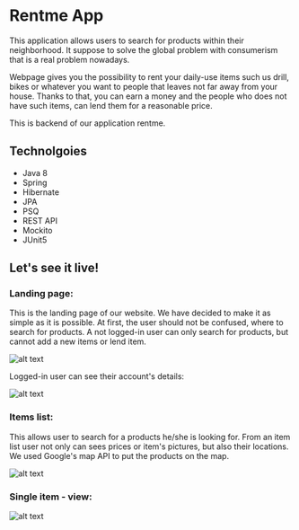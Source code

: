 # Rentme App

This application allows users to search for products within their neighborhood. It suppose to solve the global problem with consumerism that is a real problem nowadays. 

Webpage gives you the possibility to rent your daily-use items such us drill, bikes or whatever you want to people that leaves not far away from your house. Thanks to that, you can earn a money and the people who does not have such items, can lend them for a reasonable price. 

This is backend of our application rentme. 


## Technolgoies 
 - Java 8
 - Spring
 - Hibernate
 - JPA
 - PSQ
 - REST API
 - Mockito 
 - JUnit5
 
 ## Let's see it live! 
 
 ### Landing page: 
 
 This is the landing page of our website. We have decided to make it as simple as it is possible. At first, the user should not be confused, where to search for products. A not logged-in user can only search for products, but cannot add a new items or lend item. 
 
![alt text](https://user-images.githubusercontent.com/57062670/110770424-977a3180-8259-11eb-98e7-59503602f2d3.png)


Logged-in user can see their account's details: 

![alt text](https://user-images.githubusercontent.com/57062670/110771249-93024880-825a-11eb-8b13-4eb1370e3bf8.png)



### Items list: 

This allows user to search for a products he/she is looking for. From an item list user not only can sees prices or item's pictures, but also their locations. We used Google's map API to put the products on the map. 

![alt text](https://user-images.githubusercontent.com/57062670/110770950-4159be00-825a-11eb-8136-81085a1d51f4.png)


### Single item - view:

![alt text](https://user-images.githubusercontent.com/57062670/110771432-c6dd6e00-825a-11eb-8422-c770ab73bce1.png)
